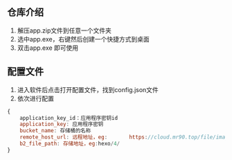 ## 仓库介绍

1. 解压app.zip文件到任意一个文件夹
2. 选中app.exe，右键然后创建一个快捷方式到桌面
3. 双击app.exe 即可使用

## 配置文件
1. 进入软件后点击打开配置文件，找到config.json文件
2. 依次进行配置

```js
{
	application_key_id：应用程序密钥id
	application_key: 应用程序密钥
	bucket_name: 存储桶的名称
	remote_host_url: 远程地址，eg: 		https://cloud.mr90.top/file/imagecloud/
	b2_file_path: 存储地址，eg:hexo/4/
}
```

